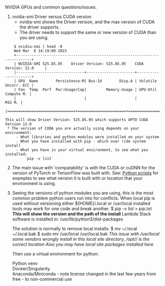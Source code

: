 NVIDIA GPUs and common questions/issues.

1. nvidia-smi Driver versus CUDA version
   * nvidia-smi shows the Driver version, and the max version of CUDA the driver supports.
   * The driver needs to support the same or new version of CUDA than you are using.

```
    $ nvidia-smi | head -8
    Wed Mar  8 14:19:00 2023       
    +-----------------------------------------------------------------------------+
    | NVIDIA-SMI 525.85.05    Driver Version: 525.85.05    CUDA Version: 12.0     |
    |-------------------------------+----------------------+----------------------+
    | GPU  Name        Persistence-M| Bus-Id        Disp.A | Volatile Uncorr. ECC |
    | Fan  Temp  Perf  Pwr:Usage/Cap|         Memory-Usage | GPU-Util  Compute M. |
    |                               |                      |               MIG M. |
    |===============================+======================+======================|
```
    This will show Driver Version: 525.85.05 which supports UPTO CUDA Version 12.0
     * The version of CUDA you are actually using depends on your environment:
         - What libraries and python modules were installed on your system
         - What you have installed with pip - which over ride system install
         - What you have in your virtual environment, to see what you installed:
             `pip -v list` 

2. The main issue with 'compatability' is with the CUDA or cuDNN for the version of 
   PyTorch or TensorFlow was built with.
   See: <A HREF="https://github.com/markwdalton/lambdalabs/tree/main/python-scripts">Python scripts</A> for examples to see
       what version it is built with or location that your environment is using.
3. Seeing the versions of python modules you are using, this is the most common problem python users run into for conflicts.
   When local pip is used without versioning either ${HOME}/.local or /usr/local installed tools may work for one code and
   break another.
      $ pip -v list > pip.txt
      **This will show the version and the path of the install**
      Lambda Stack software is installed in:
           /usr/lib/python3/dist-packages

   The solution is normally to remove local installs:
      $ mv ~/.local ~/.local.bak
      $ sudo mv /usr/local /usr/local.bak
          *This issue with /usr/local some vendors wrongly install in this local site directory, /opt/<org>/<package> is the correct location*
          *Also you may have local site packages installed here*

   Then use a virtual environment for python:
      <dt>Python venv
      <dt>Docker/Singularity
      <dt>Anaconda/Miniconda - note license changed in the last few years from free - to non-commercial use

